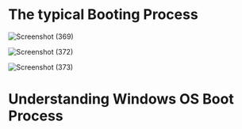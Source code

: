 # The typical Booting Process
![Screenshot (369)](https://github.com/mahtokamal/OS_foundational_concepts/assets/62587491/d8bb3dcc-3b41-43f9-8399-e1ec97cb06ab)

![Screenshot (372)](https://github.com/mahtokamal/OS_foundational_concepts/assets/62587491/234fed7f-a701-42a5-9e26-a9fadd66de2e)

![Screenshot (373)](https://github.com/mahtokamal/OS_foundational_concepts/assets/62587491/6e68b5ec-a0ef-4ed7-92ac-9d0d4ea5485b)
 # Understanding Windows OS Boot Process

